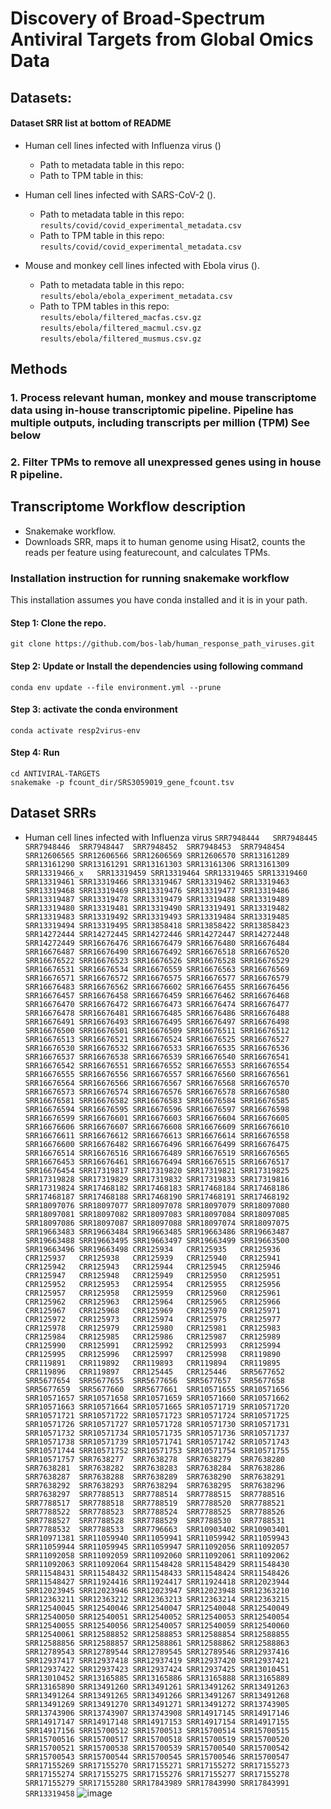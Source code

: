 # Discovery of Broad-Spectrum Antiviral Targets from Global Omics Data


## Datasets:
#### Dataset SRR list at bottom of README
- Human cell lines infected with Influenza virus ()
    - Path to metadata table in this repo:
    - Path to TPM table in this:

- Human cell lines infected with SARS-CoV-2 ().
    - Path to metadata table in this repo: ```results/covid/covid_experimental_metadata.csv```
    - Path to TPM table in this repo: ```results/covid/covid_experimental_metadata.csv```
 
- Mouse and monkey cell lines infected with Ebola virus ().
    - Path to metadata table in this repo: ```results/ebola/ebola_experiment_metadata.csv```
    - Path to TPM tables in this repo: ```results/ebola/filtered_macfas.csv.gz``` ```results/ebola/filtered_macmul.csv.gz``` ```results/ebola/filtered_musmus.csv.gz```



## Methods
### 1. Process relevant human, monkey and mouse transcriptome data using in-house transcriptomic pipeline. Pipeline has multiple outputs, including transcripts per million (TPM) See below
### 2. Filter TPMs to remove all unexpressed genes using in house R pipeline. 

## Transcriptome Workflow description
- Snakemake  workflow.
- Downloads SRR, maps it to human genome using Hisat2, counts the reads per feature using featurecount, and calculates TPMs.


### Installation instruction for running snakemake workflow
This installation assumes you have conda installed and it is in your path.


#### Step 1: Clone the repo.

```
git clone https://github.com/bos-lab/human_response_path_viruses.git
```

#### Step 2: Update or Install the dependencies using following command
```
conda env update --file environment.yml --prune
```

#### Step 3: activate the conda environment

```
conda activate resp2virus-env
```

#### Step 4: Run
```
cd ANTIVIRAL-TARGETS
snakemake -p fcount_dir/SRS3059019_gene_fcount.tsv
```


## Dataset SRRs
- Human cell lines infected with Influenza virus
```SRR7948444	SRR7948445	SRR7948446	SRR7948447	SRR7948452	SRR7948453	SRR7948454	SRR12606565	SRR12606566	SRR12606569	SRR12606570	SRR13161289	SRR13161290	SRR13161291	SRR13161303	SRR13161306	SRR13161309	SRR13319466_x	SRR13319459	SRR13319464	SRR13319465	SRR13319460	SRR13319461	SRR13319466	SRR13319467	SRR13319462	SRR13319463	SRR13319468	SRR13319469	SRR13319476	SRR13319477	SRR13319486	SRR13319487	SRR13319478	SRR13319479	SRR13319488	SRR13319489	SRR13319480	SRR13319481	SRR13319490	SRR13319491	SRR13319482	SRR13319483	SRR13319492	SRR13319493	SRR13319484	SRR13319485	SRR13319494	SRR13319495	SRR13858418	SRR13858422	SRR13858423	SRR14272444	SRR14272445	SRR14272446	SRR14272447	SRR14272448	SRR14272449	SRR16676476	SRR16676479	SRR16676480	SRR16676484	SRR16676487	SRR16676490	SRR16676492	SRR16676518	SRR16676520	SRR16676522	SRR16676523	SRR16676526	SRR16676528	SRR16676529	SRR16676531	SRR16676534	SRR16676559	SRR16676563	SRR16676569	SRR16676571	SRR16676572	SRR16676575	SRR16676577	SRR16676579	SRR16676483	SRR16676562	SRR16676602	SRR16676455	SRR16676456	SRR16676457	SRR16676458	SRR16676459	SRR16676462	SRR16676468	SRR16676470	SRR16676472	SRR16676473	SRR16676474	SRR16676477	SRR16676478	SRR16676481	SRR16676485	SRR16676486	SRR16676488	SRR16676491	SRR16676493	SRR16676495	SRR16676497	SRR16676498	SRR16676500	SRR16676501	SRR16676509	SRR16676511	SRR16676512	SRR16676513	SRR16676521	SRR16676524	SRR16676525	SRR16676527	SRR16676530	SRR16676532	SRR16676533	SRR16676535	SRR16676536	SRR16676537	SRR16676538	SRR16676539	SRR16676540	SRR16676541	SRR16676542	SRR16676551	SRR16676552	SRR16676553	SRR16676554	SRR16676555	SRR16676556	SRR16676557	SRR16676560	SRR16676561	SRR16676564	SRR16676566	SRR16676567	SRR16676568	SRR16676570	SRR16676573	SRR16676574	SRR16676576	SRR16676578	SRR16676580	SRR16676581	SRR16676582	SRR16676583	SRR16676584	SRR16676585	SRR16676594	SRR16676595	SRR16676596	SRR16676597	SRR16676598	SRR16676599	SRR16676601	SRR16676603	SRR16676604	SRR16676605	SRR16676606	SRR16676607	SRR16676608	SRR16676609	SRR16676610	SRR16676611	SRR16676612	SRR16676613	SRR16676614	SRR16676558	SRR16676600	SRR16676482	SRR16676496	SRR16676499	SRR16676475	SRR16676514	SRR16676516	SRR16676489	SRR16676519	SRR16676565	SRR16676453	SRR16676461	SRR16676494	SRR16676515	SRR16676517	SRR16676454	SRR17319817	SRR17319820	SRR17319821	SRR17319825	SRR17319828	SRR17319829	SRR17319832	SRR17319833	SRR17319816	SRR17319824	SRR17468182	SRR17468183	SRR17468184	SRR17468186	SRR17468187	SRR17468188	SRR17468190	SRR17468191	SRR17468192	SRR18097076	SRR18097077	SRR18097078	SRR18097079	SRR18097080	SRR18097081	SRR18097082	SRR18097083	SRR18097084	SRR18097085	SRR18097086	SRR18097087	SRR18097088	SRR18097074	SRR18097075	SRR19663483	SRR19663484	SRR19663485	SRR19663486	SRR19663487	SRR19663488	SRR19663495	SRR19663497	SRR19663499	SRR19663500	SRR19663496	SRR19663498	CRR125934	CRR125935	CRR125936	CRR125937	CRR125938	CRR125939	CRR125940	CRR125941	CRR125942	CRR125943	CRR125944	CRR125945	CRR125946	CRR125947	CRR125948	CRR125949	CRR125950	CRR125951	CRR125952	CRR125953	CRR125954	CRR125955	CRR125956	CRR125957	CRR125958	CRR125959	CRR125960	CRR125961	CRR125962	CRR125963	CRR125964	CRR125965	CRR125966	CRR125967	CRR125968	CRR125969	CRR125970	CRR125971	CRR125972	CRR125973	CRR125974	CRR125975	CRR125977	CRR125978	CRR125979	CRR125980	CRR125981	CRR125983	CRR125984	CRR125985	CRR125986	CRR125987	CRR125989	CRR125990	CRR125991	CRR125992	CRR125993	CRR125994	CRR125995	CRR125996	CRR125997	CRR125998	CRR119890	CRR119891	CRR119892	CRR119893	CRR119894	CRR119895	CRR119896	CRR119897	CRR125445	CRR125446	SRR5677652	SRR5677654	SRR5677655	SRR5677656	SRR5677657	SRR5677658	SRR5677659	SRR5677660	SRR5677661	SRR10571655	SRR10571656	SRR10571657	SRR10571658	SRR10571659	SRR10571660	SRR10571662	SRR10571663	SRR10571664	SRR10571665	SRR10571719	SRR10571720	SRR10571721	SRR10571722	SRR10571723	SRR10571724	SRR10571725	SRR10571726	SRR10571727	SRR10571728	SRR10571730	SRR10571731	SRR10571732	SRR10571734	SRR10571735	SRR10571736	SRR10571737	SRR10571738	SRR10571739	SRR10571741	SRR10571742	SRR10571743	SRR10571744	SRR10571752	SRR10571753	SRR10571754	SRR10571755	SRR10571757	SRR7638277	SRR7638278	SRR7638279	SRR7638280	SRR7638281	SRR7638282	SRR7638283	SRR7638284	SRR7638286	SRR7638287	SRR7638288	SRR7638289	SRR7638290	SRR7638291	SRR7638292	SRR7638293	SRR7638294	SRR7638295	SRR7638296	SRR7638297	SRR7788513	SRR7788514	SRR7788515	SRR7788516	SRR7788517	SRR7788518	SRR7788519	SRR7788520	SRR7788521	SRR7788522	SRR7788523	SRR7788524	SRR7788525	SRR7788526	SRR7788527	SRR7788528	SRR7788529	SRR7788530	SRR7788531	SRR7788532	SRR7788533	SRR7796663	SRR10903402	SRR10903401	SRR10971381	SRR11059940	SRR11059941	SRR11059942	SRR11059943	SRR11059944	SRR11059945	SRR11059947	SRR11092056	SRR11092057	SRR11092058	SRR11092059	SRR11092060	SRR11092061	SRR11092062	SRR11092063	SRR11092064	SRR11548428	SRR11548429	SRR11548430	SRR11548431	SRR11548432	SRR11548433	SRR11548424	SRR11548426	SRR11548427	SRR11924416	SRR11924417	SRR11924418	SRR12023944	SRR12023945	SRR12023946	SRR12023947	SRR12023948	SRR12363210	SRR12363211	SRR12363212	SRR12363213	SRR12363214	SRR12363215	SRR12540045	SRR12540046	SRR12540047	SRR12540048	SRR12540049	SRR12540050	SRR12540051	SRR12540052	SRR12540053	SRR12540054	SRR12540055	SRR12540056	SRR12540057	SRR12540059	SRR12540060	SRR12540061	SRR12588852	SRR12588853	SRR12588854	SRR12588855	SRR12588856	SRR12588857	SRR12588861	SRR12588862	SRR12588863	SRR12789543	SRR12789544	SRR12789545	SRR12789546	SRR12937416	SRR12937417	SRR12937418	SRR12937419	SRR12937420	SRR12937421	SRR12937422	SRR12937423	SRR12937424	SRR12937425	SRR13010451	SRR13010452	SRR13165885	SRR13165886	SRR13165888	SRR13165889	SRR13165890	SRR13491260	SRR13491261	SRR13491262	SRR13491263	SRR13491264	SRR13491265	SRR13491266	SRR13491267	SRR13491268	SRR13491269	SRR13491270	SRR13491271	SRR13491272	SRR13743905	SRR13743906	SRR13743907	SRR13743908	SRR14917145	SRR14917146	SRR14917147	SRR14917148	SRR14917153	SRR14917154	SRR14917155	SRR14917156	SRR15700512	SRR15700513	SRR15700514	SRR15700515	SRR15700516	SRR15700517	SRR15700518	SRR15700519	SRR15700520	SRR15700521	SRR15700538	SRR15700539	SRR15700540	SRR15700542	SRR15700543	SRR15700544	SRR15700545	SRR15700546	SRR15700547	SRR17155269	SRR17155270	SRR17155271	SRR17155272	SRR17155273	SRR17155274	SRR17155275	SRR17155276	SRR17155277	SRR17155278	SRR17155279	SRR17155280	SRR17843989	SRR17843990	SRR17843991	SRR13319458```
![image](https://github.com/bos-lab/ANTIVIRAL-TARGETS/assets/101658032/da3ee12a-00f5-4ea6-abe1-1fec6274b14f)
